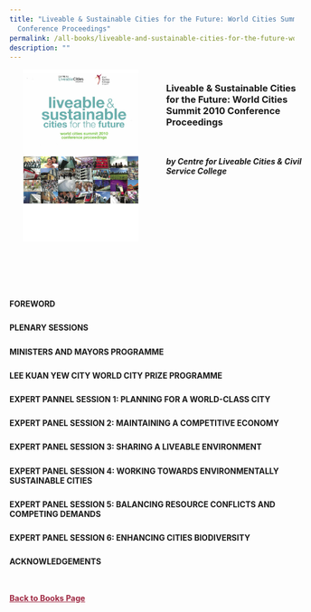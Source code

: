 ```yaml
---
title: "Liveable & Sustainable Cities for the Future: World Cities Summit 2010
  Conference Proceedings"
permalink: /all-books/liveable-and-sustainable-cities-for-the-future-world-cities-summit-2010-conference/
description: ""
---
```

<style>


.grid-container {
	display: grid;
	grid-template-columns: 50% 50%;
	grid-gap: 5%
	}
	
img {
		object-fit: contain;
		width: 100%;
		height: 80%;
	}	

.chapter-divider {
	margin-top: 5%;
	}	
	
.back a
{
	color: #9f2943;
	font-weight: bold;
	
}	


</style>

<div class="grid-container">
	<div class="grid-child"><img src="/images/Books/Liveable%20&amp;%20Sustainable%20Cities%20for%20the%20Future.jpg"></div>
	<div class="grid-child">
		<h3>Liveable &amp; Sustainable Cities for the Future: World Cities Summit 2010 Conference Proceedings</h3>
		<i></i><br>
		<i></i><br>
		<b><i>by Centre for Liveable Cities &amp; Civil Service College</i></b>
		<p></p>
	</div>

</div>

<div>

<div class="chapter-divider">
<p><b>FOREWORD</b></p>

</div>
	
<div class="chapter-divider">
<p><b>PLENARY SESSIONS</b></p>

</div>
		
<div class="chapter-divider">
<p><b>MINISTERS AND MAYORS PROGRAMME</b></p>

</div>
	
<div class="chapter-divider">
<p><b>LEE KUAN YEW CITY WORLD CITY PRIZE PROGRAMME</b></p>

</div>
	
<div class="chapter-divider">
<p><b>EXPERT PANNEL SESSION 1: PLANNING FOR A WORLD-CLASS CITY</b></p>

</div>
	
<div class="chapter-divider">
<p><b>EXPERT PANEL SESSION 2: MAINTAINING A COMPETITIVE ECONOMY</b></p>

</div>
	
<div class="chapter-divider">
<p><b>EXPERT PANEL SESSION 3: SHARING A LIVEABLE ENVIRONMENT</b></p>

</div>
	
<div class="chapter-divider">
<p><b>EXPERT PANEL SESSION 4: WORKING TOWARDS ENVIRONMENTALLY SUSTAINABLE CITIES</b></p>

</div>
	
<div class="chapter-divider">
<p><b>EXPERT PANEL SESSION 5: BALANCING RESOURCE CONFLICTS AND COMPETING DEMANDS</b></p>

</div>
	
<div class="chapter-divider">
<p><b>EXPERT PANEL SESSION 6: ENHANCING CITIES BIODIVERSITY</b></p>

</div>
	
<div class="chapter-divider">
<p><b>ACKNOWLEDGEMENTS</b></p>

</div>
	

	

</div>



<br>
<br>
<div class="back">
<a href="/books/">Back to Books Page</a>	

</div>